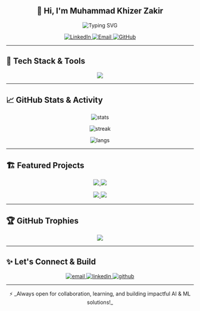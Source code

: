 <h2 align="center">👋 Hi, I'm Muhammad Khizer Zakir</h2>

<p align="center">
  <img src="https://readme-typing-svg.herokuapp.com?font=Fira+Code&duration=3500&pause=1000&color=F7C51D&center=true&vCenter=true&width=500&lines=Software+Engineer+by+Qualification;Self-Taught+AI+%26+ML+Engineer;Data+Science+%7C+Open+Source+Enthusiast;" alt="Typing SVG" />
</p>

<p align="center">
  <a href="https://linkedin.com/in/muhammad-khizer-zakir">
    <img src="https://img.shields.io/badge/LinkedIn-0077B5?logo=linkedin&logoColor=white&style=for-the-badge" alt="LinkedIn"/>
  </a>
  <a href="mailto:muhammadkhizerzakir@gmail.com">
    <img src="https://img.shields.io/badge/Email-D14836?logo=gmail&logoColor=white&style=for-the-badge" alt="Email"/>
  </a>
  <a href="https://github.com/Khizer-Data">
    <img src="https://img.shields.io/badge/GitHub-100000?logo=github&logoColor=white&style=for-the-badge" alt="GitHub"/>
  </a>
</p>

---

## 🚀 Tech Stack & Tools

<p align="center">
  <img src="https://skillicons.dev/icons?i=python,pytorch,tensorflow,fastapi,docker,mysql,firebase,flutter,git,github,vscode,jupyter" />
</p>


---

## 📈 GitHub Stats & Activity

<p align="center">
  <img src="https://github-readme-stats.vercel.app/api?username=Khizer-Data&show_icons=true&theme=radical" alt="stats"/>
</p>
<p align="center">
  <img src="https://github-readme-streak-stats.herokuapp.com/?user=Khizer-Data&theme=radical" alt="streak"/>
</p>
<p align="center">
  <img src="https://github-readme-stats.vercel.app/api/top-langs/?username=Khizer-Data&layout=compact&theme=radical" alt="langs"/>
</p>

---

## 🏗 Featured Projects

<p align="center">
  <a href="https://github.com/Khizer-Data/AI-Text-Humanizer">
    <img src="https://github-readme-stats.vercel.app/api/pin/?username=Khizer-Data&repo=AI-Text-Humanizer&theme=radical" />
  </a>
  <a href="https://github.com/Khizer-Data/uav-cyber-intrusion-detection">
    <img src="https://github-readme-stats.vercel.app/api/pin/?username=Khizer-Data&repo=uav-cyber-intrusion-detection&theme=radical" />
  </a>
</p>
<p align="center">
  <a href="https://github.com/Khizer-Data/Blood-cell-cancer-detection">
    <img src="https://github-readme-stats.vercel.app/api/pin/?username=Khizer-Data&repo=Blood-cell-cancer-detection&theme=radical" />
  </a>
  <a href="https://github.com/Khizer-Data/healthcaretranslator">
    <img src="https://github-readme-stats.vercel.app/api/pin/?username=Khizer-Data&repo=healthcaretranslator&theme=radical" />
  </a>
</p>

---

## 🏆 GitHub Trophies

<p align="center">
  <img src="https://github-profile-trophy.vercel.app/?username=Khizer-Data&theme=darkhub&no-frame=true&no-bg=true&margin-w=4" />
</p>

---

## ✨ Let's Connect & Build

<p align="center">
  <a href="mailto:muhammadkhizerzakir@gmail.com">
    <img src="https://img.shields.io/badge/-Contact%20Me-d14836?style=for-the-badge&logo=gmail&logoColor=white" alt="email"/>
  </a>
  <a href="https://linkedin.com/in/muhammad-khizer-zakir">
    <img src="https://img.shields.io/badge/-LinkedIn-0077B5?style=for-the-badge&logo=linkedin&logoColor=white" alt="linkedin"/>
  </a>
  <a href="https://github.com/Khizer-Data">
    <img src="https://img.shields.io/badge/-GitHub-100000?style=for-the-badge&logo=github&logoColor=white" alt="github"/>
  </a>
</p>

---

<p align="center">
  ⚡ _Always open for collaboration, learning, and building impactful AI & ML solutions!_
</p>
